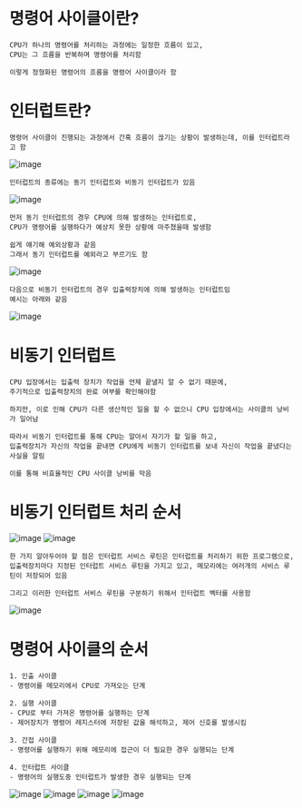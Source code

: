 # 명령어 사이클이란?
    CPU가 하나의 명령어를 처리하는 과정에는 일정한 흐름이 있고,
    CPU는 그 흐름을 반복하며 명령어를 처리함

    이렇게 정형화된 명령어의 흐름을 명령어 사이클이라 함

# 인터럽트란?
    명령어 사이클이 진행되는 과정에서 간혹 흐름이 끊기는 상황이 발생하는데, 이를 인터럽트라고 함
![image](https://github.com/user-attachments/assets/c4d97620-fc7f-4abf-ad30-ae59203db7e9)

    인터럽트의 종류에는 동기 인터럽트와 비동기 인터럽트가 있음
![image](https://github.com/user-attachments/assets/60390bcc-9e80-4224-8832-aa0b7608e1d7)

    먼저 동기 인터럽트의 경우 CPU에 의해 발생하는 인터럽트로, 
    CPU가 명령어를 실행하다가 예상치 못한 상황에 마주쳤을때 발생함

    쉽게 얘기해 예외상황과 같음
    그래서 동기 인터럽트를 예외라고 부르기도 함
![image](https://github.com/user-attachments/assets/1aba0e0b-991a-46e1-9d40-0e6ba8a70a65)

    다음으로 비동기 인터럽트의 경우 입출력장치에 의해 발생하는 인터럽트임
    예시는 아래와 같음
![image](https://github.com/user-attachments/assets/e72f9288-c3dd-454f-9507-7fe1b6d3ea4c)

# 비동기 인터럽트
    CPU 입장에서는 입출력 장치가 작업을 언제 끝낼지 알 수 없기 때문에,
    주기적으로 입출력장치의 완료 여부를 확인해야함

    하지만, 이로 인해 CPU가 다른 생산적인 일을 할 수 없으니 CPU 입장에서는 사이클의 낭비가 일어남
    
    따라서 비동기 인터럽트를 통해 CPU는 알아서 자기가 할 일을 하고, 
    입출력장치가 자신의 작업을 끝내면 CPU에게 비동기 인터럽트를 보내 자신이 작업을 끝냈다는 사실을 알림

    이를 통해 비효율적인 CPU 사이클 낭비를 막음

# 비동기 인터럽트 처리 순서
![image](https://github.com/user-attachments/assets/c63964e3-15f4-4ca0-b87d-d648a577d8c7)
![image](https://github.com/user-attachments/assets/daf805be-f992-416e-b82b-b5edc73c59db)

    한 가지 알아두어야 할 점은 인터럽트 서비스 루틴은 인터럽트를 처리하기 위한 프로그램으로,
    입출력장치마다 지정된 인터럽트 서비스 루틴을 가지고 있고, 메모리에는 여러개의 서비스 루틴이 저장되어 있음

    그리고 이러한 인터럽트 서비스 루틴을 구분하기 위해서 인터럽트 벡터를 사용함
![image](https://github.com/user-attachments/assets/a23050f1-faad-43ff-8d34-8063529fbf18)
     
# 명령어 사이클의 순서
    1. 인출 사이클
    - 명령어를 메모리에서 CPU로 가져오는 단계
    
    2. 실행 사이클
    - CPU로 부터 가져온 명령어를 실행하는 단계
    - 제어장치가 명령어 레지스터에 저장된 값을 해석하고, 제어 신호를 발생시킴
    
    3. 간접 사이클
    - 명령어를 실행하기 위해 메모리에 접근이 더 필요한 경우 실행되는 단계

    4. 인터럽트 사이클
    - 명령어의 실행도중 인터럽트가 발생한 경우 실행되는 단계
![image](https://github.com/user-attachments/assets/8b0048ae-b43e-4202-817b-a2defc55500a)
![image](https://github.com/user-attachments/assets/93517d45-b340-4a60-a510-c004c79d4376)
![image](https://github.com/user-attachments/assets/b1995015-e917-43b6-84d3-5f77948a7fc0)
![image](https://github.com/user-attachments/assets/4f9feb96-82fc-4e98-8039-6d61557e84c7)
 

